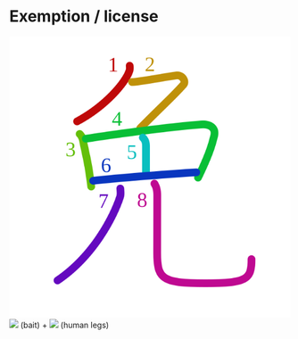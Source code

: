 # Exemption / license
![免](../kanji-colorize/514d.svg)
![](http://www.kanjidamage.com/assets/radsmall/worm-on-the-end-of-a-hook-e3da478d6a9ef9ca4933ea76478e32b08213419dd0b50a9a4ab71a46d3dd6cd0.jpg) (bait) + ![](http://www.kanjidamage.com/assets/radsmall/legshuman-d58839ec9798b807fb95062f7da66b4ee58fb10476d6569ec60319caa7be69ff.jpg) (human legs)